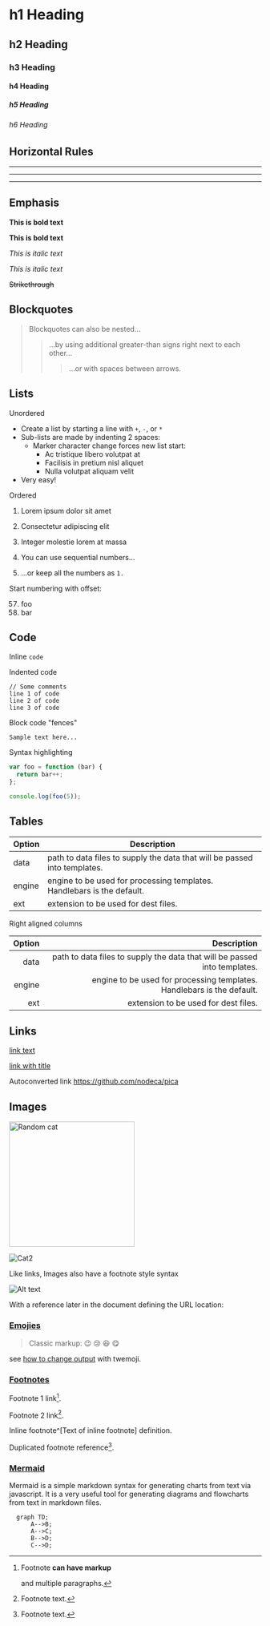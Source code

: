 # h1 Heading
## h2 Heading
### h3 Heading
#### h4 Heading
##### h5 Heading
###### h6 Heading


## Horizontal Rules

___

---

***

## Emphasis

**This is bold text**

__This is bold text__

*This is italic text*

_This is italic text_

~~Strikethrough~~


## Blockquotes


> Blockquotes can also be nested...
>> ...by using additional greater-than signs right next to each other...
> > > ...or with spaces between arrows.


## Lists

Unordered

+ Create a list by starting a line with `+`, `-`, or `*`
+ Sub-lists are made by indenting 2 spaces:
  - Marker character change forces new list start:
    * Ac tristique libero volutpat at
    + Facilisis in pretium nisl aliquet
    - Nulla volutpat aliquam velit
+ Very easy!

Ordered

1. Lorem ipsum dolor sit amet
2. Consectetur adipiscing elit
3. Integer molestie lorem at massa


1. You can use sequential numbers...
1. ...or keep all the numbers as `1.`

Start numbering with offset:

57. foo
1. bar


## Code

Inline `code`

Indented code

    // Some comments
    line 1 of code
    line 2 of code
    line 3 of code


Block code "fences"

```
Sample text here...
```

Syntax highlighting

``` js
var foo = function (bar) {
  return bar++;
};

console.log(foo(5));
```

## Tables

| Option | Description |
| ------ | ----------- |
| data   | path to data files to supply the data that will be passed into templates. |
| engine | engine to be used for processing templates. Handlebars is the default. |
| ext    | extension to be used for dest files. |

Right aligned columns

| Option | Description |
| ------:| -----------:|
| data   | path to data files to supply the data that will be passed into templates. |
| engine | engine to be used for processing templates. Handlebars is the default. |
| ext    | extension to be used for dest files. |


## Links

[link text](http://dev.nodeca.com)

[link with title](http://nodeca.github.io/pica/demo/ "title text!")

Autoconverted link https://github.com/nodeca/pica


## Images

<img src="https://thiscatdoesnotexist.com/" width="250" height="250"  alt="Random cat"/>

![Cat2](https://d2ph5fj80uercy.cloudfront.net/05/cat1945.jpg "This cat does not exists")

Like links, Images also have a footnote style syntax

![Alt text][id]

With a reference later in the document defining the URL location:

[id]: https://d2ph5fj80uercy.cloudfront.net/05/cat4161.jpg "Random cat"

### [Emojies](https://github.com/markdown-it/markdown-it-emoji)

> Classic markup: :wink:  :cry:  :laughing: :yum:

see [how to change output](https://github.com/markdown-it/markdown-it-emoji#change-output) with twemoji.


### [Footnotes](https://github.com/markdown-it/markdown-it-footnote)

Footnote 1 link[^first].

Footnote 2 link[^second].

Inline footnote^[Text of inline footnote] definition.

Duplicated footnote reference[^second].

[^first]: Footnote **can have markup**

    and multiple paragraphs.

[^second]: Footnote text.


### [Mermaid](https://github.blog/2022-02-14-include-diagrams-markdown-files-mermaid/)

Mermaid is a simple markdown syntax for generating charts from text via javascript. It is a very useful tool for generating diagrams and flowcharts from text in markdown files.

```mermaid
  graph TD;
      A-->B;
      A-->C;
      B-->D;
      C-->D;
```
